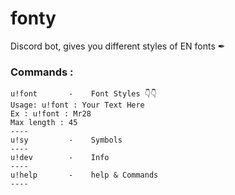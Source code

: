 # fonty
Discord bot, gives you different styles of EN fonts ✒

### Commands :
```
u!font       -    Font Styles 👇👇
Usage: u!font : Your Text Here
Ex : u!font : Mr28
Max length : 45
----
u!sy         -    Symbols
----
u!dev        -    Info
----
u!help       -    help & Commands
----
```
